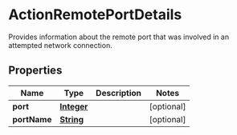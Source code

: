

# ActionRemotePortDetails

Provides information about the remote port that was involved in an attempted network connection.

## Properties

| Name | Type | Description | Notes |
|------------ | ------------- | ------------- | -------------|
|**port** | [**Integer**](Integer.md) |  |  [optional] |
|**portName** | [**String**](String.md) |  |  [optional] |



